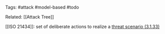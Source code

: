 Tags: #attack #model-based #todo

Related: [[Attack Tree]]

[[ISO 21434]]:
set of deliberate actions to realize a [threat scenario (3.1.33)](https://www.iso.org/obp/ui/#iso:std:iso-sae:21434:ed-1:v1:en:term:3.1.33)

